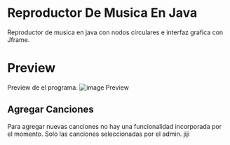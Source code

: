 # Reproductor De Musica En Java
Reproductor de musica en java con nodos circulares e interfaz grafica con Jframe.


# Preview
Preview de el programa.
![image Preview](https://photos.app.goo.gl/jdkVJzBgwAFCdkni8)

## Agregar Canciones
Para agregar nuevas canciones no hay una funcionalidad incorporada por el momento. Solo las canciones seleccionadas por el admin. jiji
